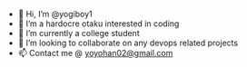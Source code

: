 - 👋 Hi, I’m @yogiboy1
- 👀 I’m a hardocre otaku interested in coding
- 🌱 I’m currently a college student
- 💞️ I’m looking to collaborate on any devops related projects
- 📫 Contact me @ yoyohan02@gmail.com

<!---
yogiboy1/yogiboy1 is a ✨ special ✨ repository because its `README.md` (this file) appears on your GitHub profile.
You can click the Preview link to take a look at your changes.
--->
